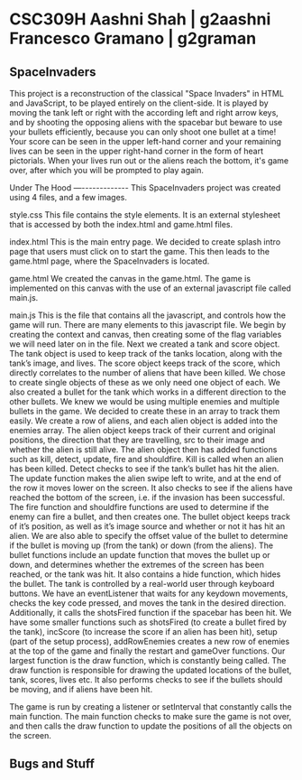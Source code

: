 CSC309H
Aashni Shah | g2aashni
Francesco Gramano | g2graman
============================

SpaceInvaders
-------------
This project is a reconstruction of the classical "Space Invaders" in HTML and JavaScript, to be played entirely on the client-side. It is played by moving the tank left or right with the according left and right arrow keys, and by shooting the opposing aliens with the spacebar but beware to use your bullets efficiently, because you can only shoot one bullet at a time! Your score can be seen in the upper left-hand corner and your remaining lives can be seen in the upper right-hand corner in the form of heart pictorials. When your lives run out or the aliens reach the bottom, it's game over, after which you will be prompted to play again.

Under The Hood
—-------------
This SpaceInvaders project was created using 4 files, and a few images.

style.css
This file contains the style elements. It is an external stylesheet that is accessed by both the index.html and game.html files.

index.html
This is the main entry page. We decided to create splash intro page that users must click on to start the game. This then leads to the game.html page, where the SpaceInvaders is located.

game.html
We created the canvas in the game.html. The game is implemented on this canvas with the use of an external javascript file called main.js.

main.js
This is the file that contains all the javascript, and controls how the game will run. There are many elements to this javascript file. We begin by creating the context and canvas, then creating some of the flag variables we will need later on in the file.
Next we created a tank and score object. The tank object is used to keep track of the tanks location, along with the tank’s image, and lives. The score object keeps track of the score, which directly correlates to the number of aliens that have been killed. We chose to create single objects of these as we only need one object of each. We also created a bullet for the tank which works in a different direction to the other bullets.
We knew we would be using multiple enemies and multiple bullets in the game. We decided to create these in an array to track them easily. We create a row of aliens, and each alien object is added into the enemies array. The alien object keeps track of their current and original positions, the direction that they are travelling, src to their image and whether the alien is still alive. The alien object then has added functions such as kill, detect, update, fire and shouldfire. Kill is called when an alien has been killed. Detect checks to see if the tank’s bullet has hit the alien. The update function makes the alien swipe left to write, and at the end of the row it moves lower on the screen. It also checks to see if the aliens have reached the bottom of the screen, i.e. if the invasion has been successful. The fire function and shouldfire functions are used to determine if the enemy can fire a bullet, and then creates one. 
The bullet object keeps track of it’s position, as well as it’s image source and whether or not it has hit an alien. We are also able to specify the offset value of the bullet to determine if the bullet is moving up (from the tank) or down (from the aliens). The bullet functions include an update function that moves the bullet up or down, and determines whether the extremes of the screen has been reached, or the tank was hit. It also contains a hide function, which hides the bullet.
The tank is controlled by a real-world user through keyboard buttons. We have an eventListener that waits for any keydown movements, checks the key code pressed, and moves the tank in the desired direction. Additionally, it calls the shotsFired function if the spacebar has been hit.
We have some smaller functions such as shotsFired (to create a bullet fired by the tank), incScore (to increase the score if an alien has been hit), setup (part of the setup process), addRowEnemies creates a new row of enemies at the top of the game and finally the restart and gameOver functions. Our largest function is the draw function, which is constantly being called. The draw function is responsible for drawing the updated locations of the bullet, tank, scores, lives etc. It also performs checks to see if the bullets should be moving, and if aliens have been hit. 

The game is run by creating a listener or setInterval that constantly calls the main function. The main function checks to make sure the game is not over, and then calls the draw function to update the positions of all the objects on the screen.

Bugs and Stuff
--------------
